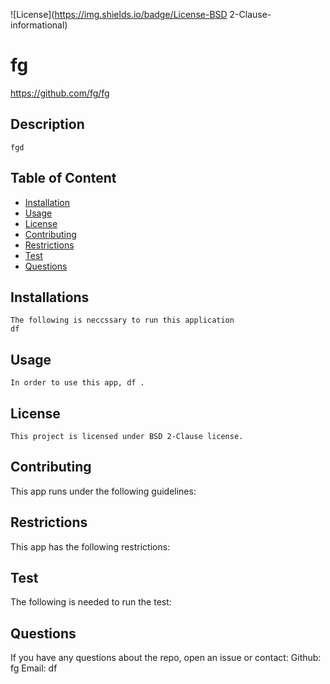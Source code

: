 
![License](https://img.shields.io/badge/License-BSD 2-Clause-informational)

# fg
https://github.com/fg/fg
    
## Description 
    fgd 

## Table of Content
- [Installation](#installation)
- [Usage](#usage)
- [License](#license)
- [Contributing](#contributing)
- [Restrictions](#restrictions)
- [Test](#test)
- [Questions](#questions)

## Installations
    The following is neccssary to run this application
    df

## Usage
    In order to use this app, df .

## License
    This project is licensed under BSD 2-Clause license.
    
## Contributing
This app runs under the following guidelines:


## Restrictions
This app has the following restrictions: 

 
## Test
The following is needed to run the test:

    
## Questions
If you have any questions about the repo, open an issue or contact:
Github: fg
Email: df
    
    